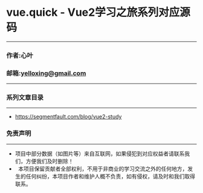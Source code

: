 #  vue.quick - Vue2学习之旅系列对应源码 

****
### 作者:心叶
### 邮箱:yelloxing@gmail.com
****

### 系列文章目录
------
*  https://segmentfault.com/blog/vue2-study

### 免责声明
------
*   项目中部分数据（如图片等）来自互联网，如果侵犯到对应权益者请联系我们，方便我们及时删除！
*   本项目保留贡献者全部权利，不用于非商业的学习交流之外的任何地方，发生的任何纠纷，本项目作者和维护人概不负责，如有侵权，请及时和我们取得联系。
